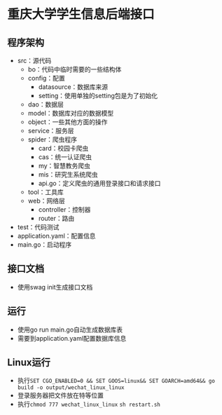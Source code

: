 # 重庆大学学生信息后端接口
## 程序架构
- src：源代码
  - bo：代码中临时需要的一些结构体
  - config：配置
    - datasource：数据库来源
    - setting：使用单独的setting包是为了初始化
  - dao：数据层
  - model：数据库对应的数据模型
  - object：一些其他方面的操作
  - service：服务层
  - spider：爬虫程序
    - card：校园卡爬虫
    - cas：统一认证爬虫
    - my：智慧教务爬虫
    - mis：研究生系统爬虫
    - api.go：定义爬虫的通用登录接口和请求接口
  - tool：工具库
  - web：网络层
    - controller：控制器
    - router：路由
- test：代码测试
- application.yaml：配置信息
- main.go：启动程序

## 接口文档
- 使用swag init生成接口文档
## 运行
- 使用go run main.go自动生成数据库表
- 需要到application.yaml配置数据库信息
## Linux运行
- 执行`SET CGO_ENABLED=0 && SET GOOS=linux&& SET GOARCH=amd64&& go build -o output/wechat_linux_linux`
- 登录服务器把文件放在特等位置
- 执行`chmod 777 wechat_linux_linux` `sh restart.sh`